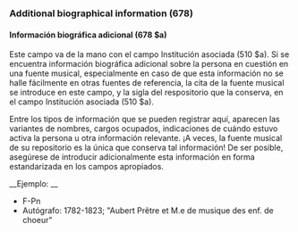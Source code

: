 ### Additional biographical information (678)

#### Información biográfica adicional (678 $a)
Este campo va de la mano con el campo Institución asociada (510 $a). Si se encuentra información biográfica adicional sobre la persona en cuestión en una fuente musical, especialmente en caso de que esta información no se halle fácilmente en otras fuentes de referencia, la cita de la fuente musical se introduce en este campo, y la sigla del respositorio que la conserva, en el campo Institución asociada (510 $a).

Entre los tipos de información que se pueden registrar aquí, aparecen las variantes de nombres, cargos ocupados, indicaciones de cuándo estuvo activa la persona u otra información relevante. ¡A veces, la fuente musical de su repositorio es la única que conserva tal información! De ser posible, asegúrese de introducir adicionalmente esta información en forma estandarizada en los campos apropiados.

__Ejemplo: __
- F-Pn
- Autógrafo: 1782-1823; "Aubert Prêtre et M.e de musique des enf. de choeur"
